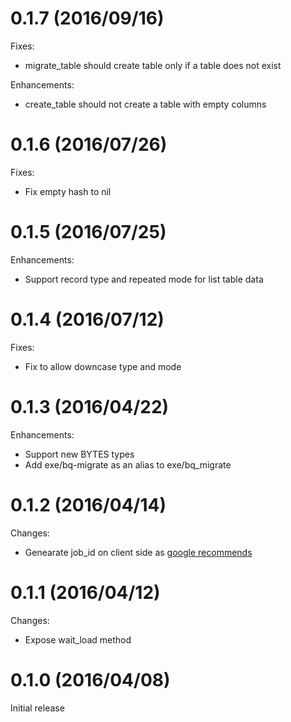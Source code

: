 # 0.1.7 (2016/09/16)

Fixes:

* migrate_table should create table only if a table does not exist

Enhancements:

* create_table should not create a table with empty columns

# 0.1.6 (2016/07/26)

Fixes:

* Fix empty hash to nil

# 0.1.5 (2016/07/25)

Enhancements:

* Support record type and repeated mode for list table data

# 0.1.4 (2016/07/12)

Fixes:

* Fix to allow downcase type and mode

# 0.1.3 (2016/04/22)

Enhancements:

* Support new BYTES types
* Add exe/bq-migrate as an alias to exe/bq_migrate

# 0.1.2 (2016/04/14)

Changes:

* Genearate job_id on client side as [google recommends](https://cloud.google.com/bigquery/docs/managing_jobs_datasets_projects#managingjobs)

# 0.1.1 (2016/04/12)

Changes:

* Expose wait_load method

# 0.1.0 (2016/04/08)

Initial release
